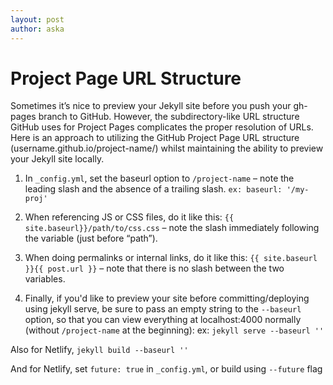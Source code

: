 ```yaml
---
layout: post
author: aska
---
```

# Project Page URL Structure

Sometimes it’s nice to preview your Jekyll site before you push your gh-pages branch to GitHub. However, the subdirectory-like URL structure GitHub uses for Project Pages complicates the proper resolution of URLs. Here is an approach to utilizing the GitHub Project Page URL structure (username.github.io/project-name/) whilst maintaining the ability to preview your Jekyll site locally.

1. In `_config.yml`, set the baseurl option to `/project-name` – note the leading slash and the absence of a trailing slash. `ex: baseurl: '/my-proj'`

2. When referencing JS or CSS files, do it like this: `{{ site.baseurl}}/path/to/css.css` – note the slash immediately following the variable (just before “path”).

3. When doing permalinks or internal links, do it like this: `{{ site.baseurl }}{{ post.url }}` – note that there is no slash between the two variables.

4. Finally, if you'd like to preview your site before committing/deploying using jekyll serve, be sure to pass an empty string to the `--baseurl` option, so that you can view everything at localhost:4000 normally (without `/project-name` at the beginning): ex: `jekyll serve --baseurl ''`

Also for Netlify, `jekyll build --baseurl ''`

And for Netlify, set `future: true` in `_config.yml`, or build using `--future` flag
